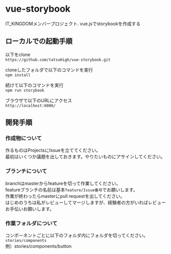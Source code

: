 # vue-storybook
IT_KINGDOMメンバープロジェクト. vue.jsでstorybookを作成する

## ローカルでの起動手順
以下をclone  
```https://github.com/tatsuHigh/vue-storybook.git```  

cloneしたフォルダで以下のコマンドを実行  
```npm install```  

続けて以下のコマンドを実行  
```npm run storybook```  

ブラウザで以下のURLにアクセス  
```http://localhost:6006/```  

## 開発手順
### 作成物について
作るものはProjectsにIssueを立ててください。  
最初はいくつか議題を出しておきます。やりたいものにアサインしてください。

### ブランチについて
branchはmasterからfeatureを切って作業してください。  
featureブランチの名前は基本```feature/Issue番号```でお願いします。  
作業が終わったらmasterにpull requestを出してください。  
はじめのうちは私がレビューしてマージしますが、経験者の方がいればレビューお手伝いお願いします。  

### 作業フォルダについて
コンポーネントごとに以下のフォルダ内にフォルダを切ってください。  
```stories/components```  
例）stories/components/button